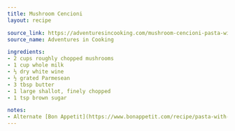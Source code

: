 ```yaml
---
title: Mushroom Cencioni
layout: recipe

source_link: https://adventuresincooking.com/mushroom-cencioni-pasta-with/
source_name: Adventures in Cooking

ingredients:
- 2 cups roughly chopped mushrooms
- 1 cup whole milk
- ⅓ dry white wine
- ½ grated Parmesean
- 3 tbsp butter
- 1 large shallot, finely chopped
- 1 tsp brown sugar

notes:
- Alternate [Bon Appetit](https://www.bonappetit.com/recipe/pasta-with-mushrooms-and-prosciutto) version
---
```

